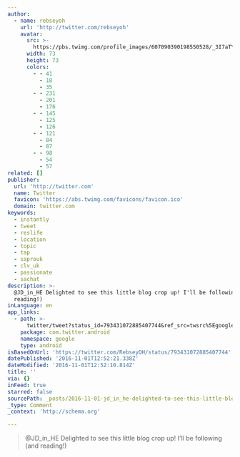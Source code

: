 ```yaml
---
author:
  - name: rebseyoh
    url: 'http://twitter.com/rebseyoh'
    avatar:
      src: >-
        https://pbs.twimg.com/profile_images/607090390198550528/_3I7aTYQ_bigger.jpg
      width: 73
      height: 73
      colors:
        - - 41
          - 18
          - 35
        - - 231
          - 201
          - 176
        - - 145
          - 125
          - 126
        - - 121
          - 84
          - 87
        - - 98
          - 54
          - 57
related: []
publisher:
  url: 'http://twitter.com'
  name: Twitter
  favicon: 'https://abs.twimg.com/favicons/favicon.ico'
  domain: twitter.com
keywords:
  - instantly
  - tweet
  - reslife
  - location
  - topic
  - tap
  - saprouk
  - clv_uk
  - passionate
  - sachat
description: >-
  @JD_in_HE Delighted to see this little blog crop up! I'll be following (and
  reading!)
inLanguage: en
app_links:
  - path: >-
      twitter/tweet?status_id=793431072885407744&ref_src=twsrc%5Egoogle%7Ctwcamp%5Eandroidseo%7Ctwgr%5Estatus%7Ctwterm%5E793431072885407744
    package: com.twitter.android
    namespace: google
    type: android
isBasedOnUrl: 'https://twitter.com/RebseyOH/status/793431072885407744'
datePublished: '2016-11-01T12:52:21.338Z'
dateModified: '2016-11-01T12:52:10.814Z'
title: ''
via: {}
inFeed: true
starred: false
sourcePath: _posts/2016-11-01-jd_in_he-delighted-to-see-this-little-blog-crop-up-ill-be.md
_type: Comment
_context: 'http://schema.org'

---
```

> @JD\_in\_HE Delighted to see this little blog crop up! I'll be following (and reading!)